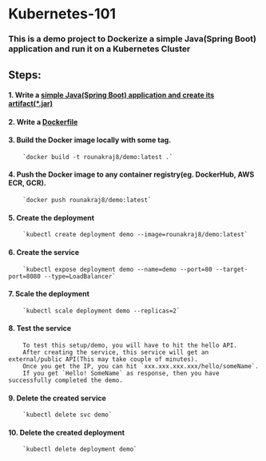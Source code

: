 # Kubernetes-101

### This is a demo project to Dockerize a simple Java(Spring Boot) application and run it on a Kubernetes Cluster

## Steps:

#### 1. Write a [simple Java(Spring Boot) application and create its artifact(\*.jar)](/demo)

#### 2. Write a [Dockerfile](/dockerfile)

#### 3. Build the Docker image locally with some tag.
        `docker build -t rounakraj8/demo:latest .`
        
#### 4. Push the Docker image to any container registry(eg. DockerHub, AWS ECR, GCR).
        `docker push rounakraj8/demo:latest`
        
#### 5. Create the deployment
        `kubectl create deployment demo --image=rounakraj8/demo:latest`
        
#### 6. Create the service
        `kubectl expose deployment demo --name=demo --port=80 --target-port=8080 --type=LoadBalancer`
      
#### 7. Scale the deployment
        `kubectl scale deployment demo --replicas=2`      
        
#### 8. Test the service
        To test this setup/demo, you will have to hit the hello API.
        After creating the service, this service will get an external/public API(This may take couple of minutes).
        Once you get the IP, you can hit `xxx.xxx.xxx.xxx/hello/someName`.
        If you get `Hello! SomeName` as response, then you have successfully completed the demo.

#### 9. Delete the created service
        `kubectl delete svc demo`
        
#### 10. Delete the created deployment
        `kubectl delete deployment demo`

